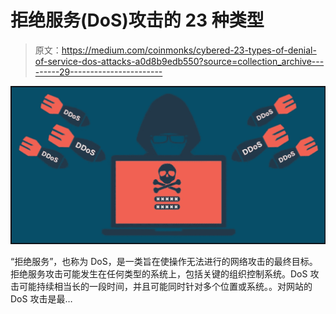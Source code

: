 # 拒绝服务(DoS)攻击的 23 种类型

> 原文：<https://medium.com/coinmonks/cybered-23-types-of-denial-of-service-dos-attacks-a0d8b9edb550?source=collection_archive---------29----------------------->

![](img/f9c1de8821adec02853ee37381dcf897.png)

“拒绝服务”，也称为 DoS，是一类旨在使操作无法进行的网络攻击的最终目标。拒绝服务攻击可能发生在任何类型的系统上，包括关键的组织控制系统。DoS 攻击可能持续相当长的一段时间，并且可能同时针对多个位置或系统。。对网站的 DoS 攻击是最…